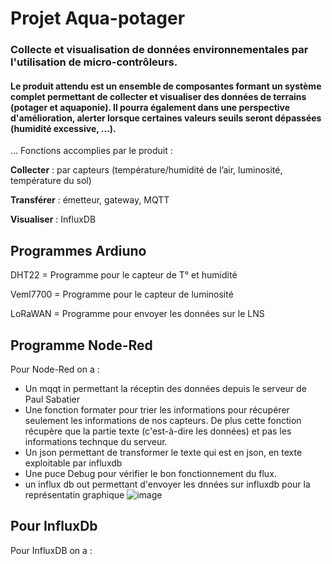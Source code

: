 # Projet Aqua-potager
### Collecte et visualisation de données environnementales par l'utilisation de micro-contrôleurs.

#### Le produit attendu est un ensemble de composantes formant un système complet permettant de collecter et visualiser des données de terrains (potager et aquaponie). Il pourra également dans une perspective d'amélioration, alerter lorsque certaines valeurs seuils seront dépassées (humidité excessive, …).

 ... Fonctions accomplies par le produit : 
 
**Collecter** : par capteurs (température/humidité de l’air, luminosité, température du sol)

**Transférer** : émetteur, gateway, MQTT

**Visualiser** : InfluxDB

Programmes Ardiuno
------

DHT22 = Programme pour le capteur de T° et humidité

Veml7700 = Programme pour le capteur de luminosité

LoRaWAN = Programme pour envoyer les données sur le LNS

Programme Node-Red
------

Pour Node-Red on a : 
- Un mqqt in permettant la réceptin des données depuis le serveur de Paul Sabatier
- Une fonction formater pour trier les informations pour récupérer seulement les informations de nos capteurs. De plus cette fonction récupère que la partie texte (c'est-à-dire les données) et pas les informations technque du serveur.
- Un json permettant de transformer le texte qui est en json, en texte exploitable par influxdb
- Une puce Debug pour vérifier le bon fonctionnement du flux.
- un influx db out permettant d'envoyer les dnnées sur influxdb pour la représentatin graphique
![image](https://github.com/RG4531/Aquapotager/assets/160113818/88b264b9-82c8-4cc9-bc82-2c1caf08bef5)

Pour InfluxDb
------

Pour InfluxDB on a :

